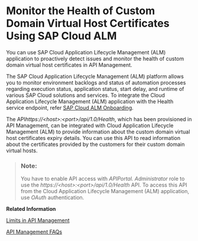 <!-- loio7bd9d9f8f8324403b1aff8b0fffed25c -->

# Monitor the Health of Custom Domain Virtual Host Certificates Using SAP Cloud ALM

You can use SAP Cloud Application Lifecycle Management \(ALM\) application to proactively detect issues and monitor the health of custom domain virtual host certificates in API Management.

The SAP Cloud Application Lifecycle Management \(ALM\) platform allows you to monitor environment backlogs and status of automation processes regarding execution status, application status, start delay, and runtime of various SAP Cloud solutions and services. To integrate the Cloud Application Lifecycle Management \(ALM\) application with the Health service endpoint, refer [SAP Cloud ALM Onboarding](https://www.youtube.com/playlist?list=PLFrwZZeBUtfjx9Ta9pZw8ccAuJe3n2FcA).

The API*https://<host\>:<port\>/api/1.0/Health*, which has been provisioned in API Management, can be integrated with Cloud Application Lifecycle Management \(ALM\) to provide information about the custom domain virtual host certificates expiry details. You can use this API to read information about the certificates provided by the customers for their custom domain virtual hosts.

> ### Note:  
> You have to enable API access with *APIPortal. Administrator* role to use the *https://<host\>:<port\>/api/1.0/Health* API. To access this API from the Cloud Application Lifecycle Management \(ALM\) application, use *OAuth* authentication.

**Related Information**  


[Limits in API Management](limits-in-api-management-f70f425.md "This topic describes the product configuration and the naming conventions for API Management.")

[API Management FAQs](api-management-faqs-2d16070.md "Frequently asked questions for SAP API Management.")

